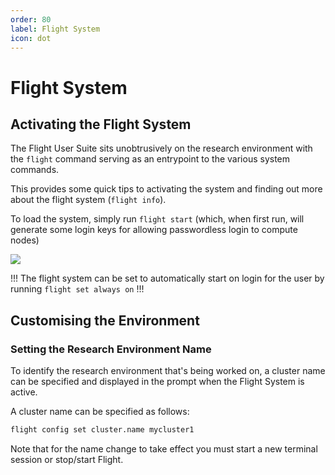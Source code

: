 ```yaml
---
order: 80
label: Flight System
icon: dot
---
```



# Flight System




## Activating the Flight System


The Flight User Suite sits unobtrusively on the research environment with the `flight` command serving as an entrypoint to the various system commands.

This provides some quick tips to activating the system and finding out more about the flight system (`flight info`).

To load the system, simply run `flight start` (which, when first run, will generate some login keys for allowing passwordless login to compute nodes)


![](/images/flight_start.png)

!!!
The flight system can be set to automatically start on login for the user by running `flight set always on`
!!!

## Customising the Environment

### Setting the Research Environment Name

To identify the research environment that's being worked on, a cluster name can be specified and displayed in the prompt when the Flight System is active. 

A cluster name can be specified as follows:

```bash
flight config set cluster.name mycluster1
```

Note that for the name change to take effect you must start a new terminal session or stop/start Flight.
